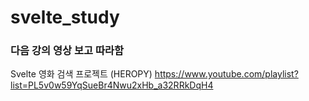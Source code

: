 # svelte_study

### 다음 강의 영상 보고 따라함

Svelte 영화 검색 프로젝트 (HEROPY) https://www.youtube.com/playlist?list=PL5v0w59YqSueBr4Nwu2xHb_a32RRkDqH4
